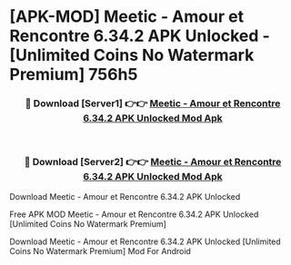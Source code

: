 # [APK-MOD] Meetic - Amour et Rencontre 6.34.2 APK Unlocked - [Unlimited Coins No Watermark Premium] 756h5



<div align="center">
<h3>🔴 Download [Server1] 👉👉 <a href="https://momento.my/?title=Meetic_-_Amour_et_Rencontre_6.34.2_APK_Unlocked">Meetic - Amour et Rencontre 6.34.2 APK Unlocked Mod Apk</a></h3><br>

<h3>🔴 Download [Server2] 👉👉 <a href="https://momento.my/?title=Meetic_-_Amour_et_Rencontre_6.34.2_APK_Unlocked">Meetic - Amour et Rencontre 6.34.2 APK Unlocked Mod Apk</a></h3>
</div>



Download Meetic - Amour et Rencontre 6.34.2 APK Unlocked 

Free APK MOD Meetic - Amour et Rencontre 6.34.2 APK Unlocked [Unlimited Coins No Watermark Premium]

Download Meetic - Amour et Rencontre 6.34.2 APK Unlocked [Unlimited Coins No Watermark Premium] Mod For Android
